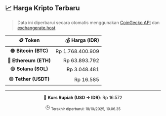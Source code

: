 

<!-- HARGA_KRIPTO -->
## 📈 Harga Kripto Terbaru

> Data ini diperbarui secara otomatis menggunakan [CoinGecko API](https://www.coingecko.com/) dan [exchangerate.host](https://exchangerate.host/)

<div align="center">

| 🪙 Token | 💰 Harga (IDR) |
|:------:|---------------:|
| 🟠 **Bitcoin (BTC)**   | Rp 1.768.400.909 |
| 🔵 **Ethereum (ETH)**  | Rp 63.893.792 |
| 🟣 **Solana (SOL)**    | Rp 3.048.481 |
| 🟢 **Tether (USDT)**   | Rp 16.585 |

---

💱 **Kurs Rupiah (USD → IDR)**: Rp 16.572

🕒 <sub>Terakhir diperbarui: 18/10/2025, 10.06.35</sub>

</div>
<!-- /HARGA_KRIPTO -->